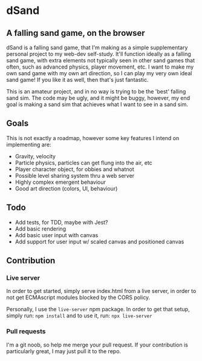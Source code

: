 # dSand
## A falling sand game, on the browser
dSand is a falling sand game, that I'm making as a simple supplementary personal project to my web-dev self-study. It'll function ideally as a falling sand game, with extra elements not typically seen in other sand games that often, such as advanced physics, player movement, etc. I want to make my own sand game with my own art direction, so I can play my very own ideal sand game! If you like it as well, then that's just fantastic.

This is an amateur project, and in no way is trying to be the 'best' falling sand sim. The code may be ugly, and it might be buggy, however, my end goal is making a sand sim that achieves what I want to see in a sand sim.

## Goals
This is not exactly a roadmap, however some key features I intend on implementing are:
- Gravity, velocity
- Particle physics, particles can get flung into the air, etc
- Player character object, for obbies and whatnot
- Possible level sharing system thru a web server
- Highly complex emergent behaviour
- Good art direction (colors, UI, behaviour)

## Todo
- Add tests, for TDD, maybe with Jest?
- Add basic rendering
- Add basic user input with canvas
- Add support for user input w/ scaled canvas and positioned canvas

## Contribution
### Live server
In order to get started, simply serve index.html from a live server, in order to not get ECMAscript modules blocked by the CORS policy.

Personally, I use the `live-server` npm package. In order to get that setup, simply run:
`npm install`
and to use it, run:
`npx live-server`

### Pull requests
I'm a git noob, so help me merge your pull request. If your contribution is particularly great, I may just pull it to the repo.

